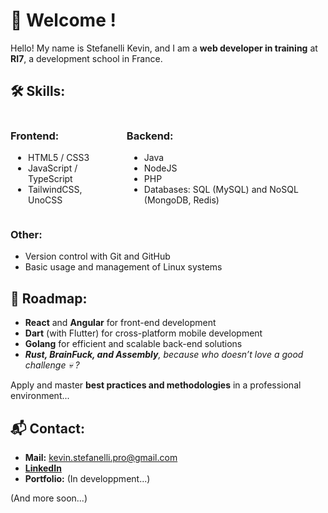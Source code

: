 # 🌟 Welcome !  
Hello! My name is Stefanelli Kevin, and I am a **web developer in training** at **RI7**, a development school in France.  

## 🛠️ Skills:  
<div style="display: flex; gap: 16px">
  <div style="padding-right: 24px;">
    <h3>Frontend:</h3>
    <ul style="padding-left: 28px;">
      <li >HTML5 / CSS3</li>
      <li>JavaScript / TypeScript</li>
      <li>TailwindCSS, UnoCSS</li>
    </ul>
  </div>
  <div>
    <h3>Backend:</h3>
    <ul style="padding-left: 28px;">
      <li>Java</li>
      <li>NodeJS</li>
      <li>PHP</li>
      <li>Databases: SQL (MySQL) and NoSQL (MongoDB, Redis)</li>
    </ul>
  </div>
</div>

### Other:
- Version control with Git and GitHub  
- Basic usage and management of Linux systems  

## 🎯 Roadmap:  
  - **React** and **Angular** for front-end development  
  - **Dart** (with Flutter) for cross-platform mobile development  
  - **Golang** for efficient and scalable back-end solutions 
  - ***Rust, BrainFuck, and Assembly**, because who doesn’t love a good challenge 💀 ?* 

Apply and master **best practices and methodologies** in a professional environment...

## 📬 Contact:

 - **Mail:** kevin.stefanelli.pro@gmail.com
 - **[LinkedIn](https://www.linkedin.com/in/kevin-stefanelli-3b73a9222/)**
 - **Portfolio:** (In developpment...)

(And more soon...)
